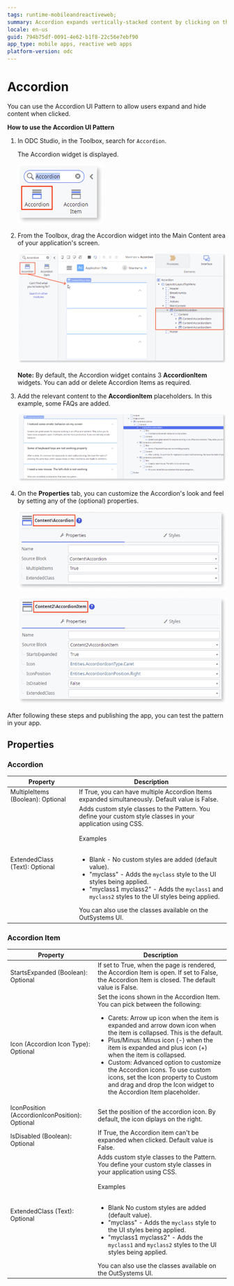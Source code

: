 ```yaml
---
tags: runtime-mobileandreactiveweb;  
summary: Accordion expands vertically-stacked content by clicking on the header.
locale: en-us
guid: 794b75df-0091-4e62-b1f8-22c56e7ebf90
app_type: mobile apps, reactive web apps
platform-version: odc
---
```


# Accordion

You can use the Accordion UI Pattern to allow users expand and hide content when clicked.

**How to use the Accordion UI Pattern**

1. In ODC Studio, in the Toolbox, search for `Accordion`.

    The Accordion widget is displayed.

    ![Accordion widget](<images/accordion-widget-ss.png>)

1. From the Toolbox, drag the Accordion widget into the Main Content area of your application's screen.

    ![Drag widget to screen](<images/accordion-dragwidget-ss.png>)

    **Note:** By default, the Accordion widget contains 3 **AccordionItem** widgets. You can add or delete Accordion Items as required.

1. Add the relevant content to the **AccordionItem** placeholders. In this example, some FAQs are added.
  
    ![Add content to placeholders](<images/accordion-addcontent-ss.png>)

1. On the **Properties** tab, you can customize the Accordion's look and feel by setting any of the (optional) properties.

    ![Set relevant Accordion properties](<images/accordion-properties-ss.png>)

    ![Set relevant Accordion Item properties](<images/accordion-properties-item-ss.png>)

After following these steps and publishing the app, you can test the pattern in your app.

## Properties

### Accordion

| Property                          | Description                                                                                                                                                                                                                                                                                                                                                                                                                                                                                                                                                                                                                        |
|-----------------------------------|------------------------------------------------------------------------------------------------------------------------------------------------------------------------------------------------------------------------------------------------------------------------------------------------------------------------------------------------------------------------------------------------------------------------------------------------------------------------------------------------------------------------------------------------------------------------------------------------------------------------------------|
| MultipleItems (Boolean): Optional | If True, you can have multiple Accordion Items expanded simultaneously. Default value is False.                                                                                                                                                                                                                                                                                                                                                                                                                                                                                                                                    |
| ExtendedClass (Text): Optional    | Adds custom style classes to the Pattern. You define your custom style classes in your application using CSS.<br/><br/>Examples<br/><br/> <ul><li>Blank - No custom styles are added (default value).</li><li>"myclass" - Adds the ``myclass`` style to the UI styles being applied.</li><li>"myclass1 myclass2" - Adds the ``myclass1`` and ``myclass2`` styles to the UI styles being applied.</li></ul>You can also use the classes available on the OutSystems UI. |

### Accordion Item

| Property                                       | Description                                                                                                                                                                                                                                                                                                                                                                                                                                                                                                                                                                                                                       |
|------------------------------------------------|-----------------------------------------------------------------------------------------------------------------------------------------------------------------------------------------------------------------------------------------------------------------------------------------------------------------------------------------------------------------------------------------------------------------------------------------------------------------------------------------------------------------------------------------------------------------------------------------------------------------------------------|
| StartsExpanded (Boolean): Optional             | If set to True, when the page is rendered, the Accordion Item is open. If set to False, the Accordion Item is closed. The default value is False.                                                                                                                                                                                                                                                                                                                                                                                                                                                                                 |
| Icon (Accordion Icon Type): Optional           | Set the icons shown in  the Accordion Item. You can pick between the following: <br/> <ul><li>Carets: Arrow up icon when the item is expanded and arrow down icon when the item is collapsed. This is the default.</li><li> Plus/Minus: Minus icon (-) when the item is expanded and plus icon (+) when the item is collapsed.</li><li>Custom: Advanced option to customize the Accordion icons. To use custom icons, set the Icon property to Custom and drag and drop the Icon widget to the Accordion Item placeholder.</li></ul>                                                                                              |
| IconPosition (AccordionIconPosition): Optional | Set the position of the accordion icon. By default, the icon diplays on the right.                                                                                                                                                                                                                                                                                                                                                                                                                                                                                                                                                |
| IsDisabled (Boolean): Optional                 | If True, the Accordion item can't be expanded when clicked. Default value is False.                                                                                                                                                                                                                                                                                                                                                                                                                                                                                                                                               |
| ExtendedClass (Text): Optional                 | Adds custom style classes to the Pattern. You define your custom style classes in your application using CSS.<br/><br/>Examples<br/><br/> <ul><li>Blank No custom styles are added (default value).</li><li>"myclass" - Adds the ``myclass`` style to the UI styles being applied.</li><li>"myclass1 myclass2" - Adds the ``myclass1`` and ``myclass2`` styles to the UI styles being applied. </li></ul>You can also use the classes available on the OutSystems UI. |
